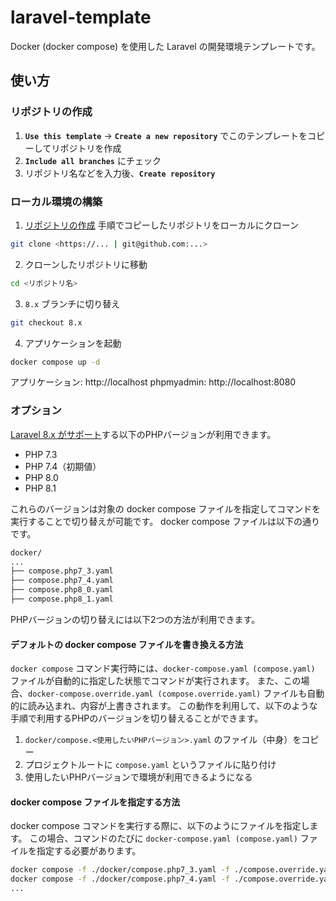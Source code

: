 # laravel-template

Docker (docker compose) を使用した Laravel の開発環境テンプレートです。

## 使い方

### リポジトリの作成

1. **`Use this template`** -> **`Create a new repository`** でこのテンプレートをコピーしてリポジトリを作成
2. **`Include all branches`** にチェック
3. リポジトリ名などを入力後、**`Create repository`**

### ローカル環境の構築

1. [リポジトリの作成](#リポジトリの作成) 手順でコピーしたリポジトリをローカルにクローン

```bash
git clone <https://... | git@github.com:...>
```

2. クローンしたリポジトリに移動
```bash
cd <リポジトリ名>
```

3. `8.x` ブランチに切り替え
```bash
git checkout 8.x
```

4. アプリケーションを起動
```bash
docker compose up -d
```

アプリケーション: http://localhost
phpmyadmin: http://localhost:8080

### オプション

[Laravel 8.x がサポート](https://laravel.com/docs/8.x/releases)する以下のPHPバージョンが利用できます。

- PHP 7.3
- PHP 7.4（初期値）
- PHP 8.0
- PHP 8.1

これらのバージョンは対象の docker compose ファイルを指定してコマンドを実行することで切り替えが可能です。
docker compose ファイルは以下の通りです。

```bash
docker/
...
├── compose.php7_3.yaml
├── compose.php7_4.yaml
├── compose.php8_0.yaml
├── compose.php8_1.yaml
```

PHPバージョンの切り替えには以下2つの方法が利用できます。

#### デフォルトの docker compose ファイルを書き換える方法

`docker compose` コマンド実行時には、`docker-compose.yaml (compose.yaml)` ファイルが自動的に指定した状態でコマンドが実行されます。
また、この場合、`docker-compose.override.yaml (compose.override.yaml)` ファイルも自動的に読み込まれ、内容が上書きされます。
この動作を利用して、以下のような手順で利用するPHPのバージョンを切り替えることができます。

1. `docker/compose.<使用したいPHPバージョン>.yaml` のファイル（中身）をコピー
2. プロジェクトルートに `compose.yaml` というファイルに貼り付け
3. 使用したいPHPバージョンで環境が利用できるようになる

#### docker compose ファイルを指定する方法

docker compose コマンドを実行する際に、以下のようにファイルを指定します。
この場合、コマンドのたびに `docker-compose.yaml (compose.yaml)` ファイルを指定する必要があります。 

```bash
docker compose -f ./docker/compose.php7_3.yaml -f ./compose.override.yaml up -d
docker compose -f ./docker/compose.php7_4.yaml -f ./compose.override.yaml up -d
...
```
